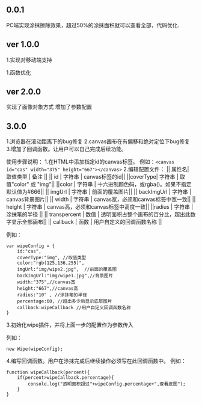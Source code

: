 ﻿## 0.0.1 ##
PC端实现涂抹擦除效果，超过50%的涂抹面积就可以查看全部，代码优化.
## ver 1.0.0 ##
1.实现对移动端支持

1.函数优化
## ver 2.0.0 ##
实现了面像对象方式
增加了参数配置
## 3.0.0 ##
1.浏览器在滚动距离下的bug修复
2.canvas画布在有偏移和绝对定位下bug修复
3.增加了回调函数。让用户可以自己完成后续功能。

使用步骤说明：
1.在HTML中添加指定id的canvas标签。
例如：` <canvas id="cas" width="375" height="667"></canvas> `
2.编辑配置文件：
|| 属性名| 取值类型 | 备注 ||
|| id | 字符串 | canvas标签的id||
||coverType| 字符串 | 取值"color" 或 "img"||
||color | 字符串 | 十六进制颜色码，或rgba()。如果不指定默认值为#666||
|| imgUrl | 字符串 | 前面的覆盖图片||
|| backImgUrl | 字符串 | canvas背景图片||
|| width | 字符串 | canvas宽，必须和canvas标签中宽一致||
|| height | 字符串 | canvas高，必须和canvas标签中高度一致||
||radius | 字符串 | 涂抹笔的半径 ||
|| transpercent | 数值 | 透明面积占整个画布的百分比，超出此数字显示全部画布||
|| callback | 函数 | 用户自定义的回调函数名称 ||


例如：
``` 
var wipeConfig = {
	id:"cas",
	coverType:"img", //取值类型
	color:"rgb(125,136,255)",
	imgUrl:"img/wipe2.jpg",  //前面的覆盖图
	backImgUrl:"img/wipe1.jpg",//背景图片 
	width:"375",//canvas宽
	height:"667",//canvas高
	radius:"10" , //涂抹笔的半径
	percentage:60, //超出多少后显示底层图片
	callback:wipeCallback //用户自定义回调函数名称
}
 ``` 3.初始化wipe插件，并将上面一步的配置作为参数传入列如：``` 
new Wipe(wipeConfig);
 ```4.编写回调函数。用户在涂抹完成后继续操作必须写在此回调函数中。例如：``` 
function wipeCallback(percent){	if(percent>wipeCallback.percentage){		console.log("透明面积超过"+wipeConfig.percentage+",查看底图");	}}
 ```